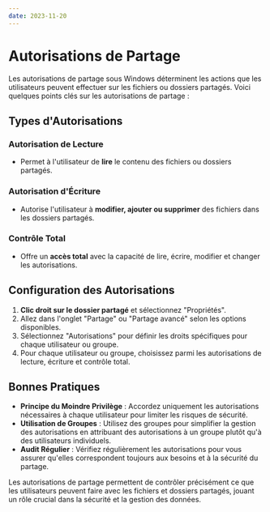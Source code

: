```yaml
---
date: 2023-11-20
---
```

# Autorisations de Partage

Les autorisations de partage sous Windows déterminent les actions que les utilisateurs peuvent effectuer sur les fichiers ou dossiers partagés. Voici quelques points clés sur les autorisations de partage :

## Types d'Autorisations

### Autorisation de Lecture
- Permet à l'utilisateur de **lire** le contenu des fichiers ou dossiers partagés.

### Autorisation d'Écriture
- Autorise l'utilisateur à **modifier, ajouter ou supprimer** des fichiers dans les dossiers partagés.

### Contrôle Total
- Offre un **accès total** avec la capacité de lire, écrire, modifier et changer les autorisations.

## Configuration des Autorisations

1. **Clic droit sur le dossier partagé** et sélectionnez "Propriétés".
2. Allez dans l'onglet "Partage" ou "Partage avancé" selon les options disponibles.
3. Sélectionnez "Autorisations" pour définir les droits spécifiques pour chaque utilisateur ou groupe.
4. Pour chaque utilisateur ou groupe, choisissez parmi les autorisations de lecture, écriture et contrôle total.

## Bonnes Pratiques

- **Principe du Moindre Privilège** : Accordez uniquement les autorisations nécessaires à chaque utilisateur pour limiter les risques de sécurité.
- **Utilisation de Groupes** : Utilisez des groupes pour simplifier la gestion des autorisations en attribuant des autorisations à un groupe plutôt qu'à des utilisateurs individuels.
- **Audit Régulier** : Vérifiez régulièrement les autorisations pour vous assurer qu'elles correspondent toujours aux besoins et à la sécurité du partage.

Les autorisations de partage permettent de contrôler précisément ce que les utilisateurs peuvent faire avec les fichiers et dossiers partagés, jouant un rôle crucial dans la sécurité et la gestion des données.
